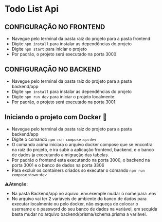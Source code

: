 # Todo List Api

## CONFIGURAÇÃO NO FRONTEND

 - Navegue pelo terminal da pasta raiz do projeto para a pasta frontend
 - Digite `npm install` para instalar as dependências do projeto
 - Digite `npm start` para iniciar o projeto
 - Por padrão, o projeto será executado na porta 3000
 
 ## CONFIGURAÇÃO NO BACKEND
 
 - Navegue pelo terminal da pasta raiz do projeto para a pasta backend/app
 - Digite `npm install` para instalar as dependências do projeto
 - Digite `npm run dev` para iniciar o projeto localmente
 - Por padrão, o projeto será executado na porta 3001
 
## Iniciando o projeto com Docker 🐳
 
  - Navegue pelo terminal da pasta raiz do projeto para a pasta backend/app
  - Digite o comando `npm run compose:up:dev`
  - O comando acima iniciara o arquivo docker compose que se encontra na raiz do projeto, e ira subir
  a aplicação frontend, backend, e o banco de dados ja executando a migração das tabelas.
  - Por padrão o frontend esta executando na porta 3000, o backend na porta 3001 e o banco de dados na porta 3306
  - Para excluir os containers criados so executar o comando `npm run compose:down:dev`
  
⚠️**Atenção:**
  - Na pasta Backend/app no aquivo .env.exemple mudar o nome para .env
  - No arquivo vai ter 2 variáveis de ambiente do banco de dados para executar localmente ou pelo docker,
  não esqueça de colocar o username e o password do seu banco de dados na variável, em sequida basta mudar 
  no arquivo backend/prisma/schema.prisma a variável.
